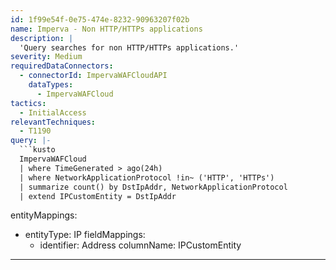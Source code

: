 ```yaml
---
id: 1f99e54f-0e75-474e-8232-90963207f02b
name: Imperva - Non HTTP/HTTPs applications
description: |
  'Query searches for non HTTP/HTTPs applications.'
severity: Medium
requiredDataConnectors:
  - connectorId: ImpervaWAFCloudAPI
    dataTypes:
      - ImpervaWAFCloud
tactics:
  - InitialAccess
relevantTechniques:
  - T1190
query: |-
  ```kusto
  ImpervaWAFCloud
  | where TimeGenerated > ago(24h)
  | where NetworkApplicationProtocol !in~ ('HTTP', 'HTTPs')
  | summarize count() by DstIpAddr, NetworkApplicationProtocol
  | extend IPCustomEntity = DstIpAddr
  ```
entityMappings:
  - entityType: IP
    fieldMappings:
      - identifier: Address
        columnName: IPCustomEntity
---
```


